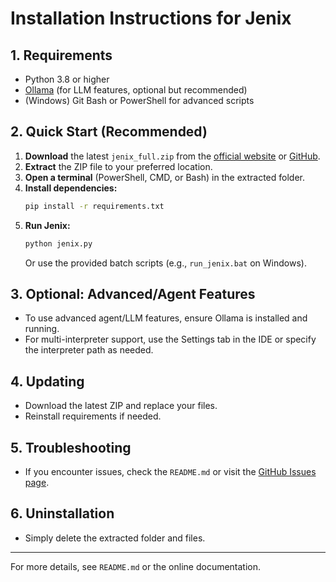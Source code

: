 # Installation Instructions for Jenix

## 1. Requirements
- Python 3.8 or higher
- [Ollama](https://ollama.com/) (for LLM features, optional but recommended)
- (Windows) Git Bash or PowerShell for advanced scripts

## 2. Quick Start (Recommended)
1. **Download** the latest `jenix_full.zip` from the [official website](website/download.html) or [GitHub](https://github.com/Codeium-AI/jenix).
2. **Extract** the ZIP file to your preferred location.
3. **Open a terminal** (PowerShell, CMD, or Bash) in the extracted folder.
4. **Install dependencies:**
   ```sh
   pip install -r requirements.txt
   ```
5. **Run Jenix:**
   ```sh
   python jenix.py
   ```
   Or use the provided batch scripts (e.g., `run_jenix.bat` on Windows).

## 3. Optional: Advanced/Agent Features
- To use advanced agent/LLM features, ensure Ollama is installed and running.
- For multi-interpreter support, use the Settings tab in the IDE or specify the interpreter path as needed.

## 4. Updating
- Download the latest ZIP and replace your files.
- Reinstall requirements if needed.

## 5. Troubleshooting
- If you encounter issues, check the `README.md` or visit the [GitHub Issues page](https://github.com/Codeium-AI/jenix/issues).

## 6. Uninstallation
- Simply delete the extracted folder and files.

---
For more details, see `README.md` or the online documentation.
